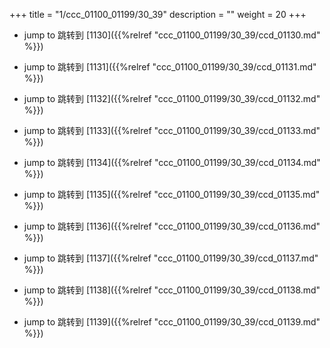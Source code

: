 +++
title = "1/ccc_01100_01199/30_39"
description = ""
weight = 20
+++

* jump to 跳转到 [1130]({{%relref "ccc_01100_01199/30_39/ccd_01130.md" %}})

* jump to 跳转到 [1131]({{%relref "ccc_01100_01199/30_39/ccd_01131.md" %}})

* jump to 跳转到 [1132]({{%relref "ccc_01100_01199/30_39/ccd_01132.md" %}})

* jump to 跳转到 [1133]({{%relref "ccc_01100_01199/30_39/ccd_01133.md" %}})

* jump to 跳转到 [1134]({{%relref "ccc_01100_01199/30_39/ccd_01134.md" %}})

* jump to 跳转到 [1135]({{%relref "ccc_01100_01199/30_39/ccd_01135.md" %}})

* jump to 跳转到 [1136]({{%relref "ccc_01100_01199/30_39/ccd_01136.md" %}})

* jump to 跳转到 [1137]({{%relref "ccc_01100_01199/30_39/ccd_01137.md" %}})

* jump to 跳转到 [1138]({{%relref "ccc_01100_01199/30_39/ccd_01138.md" %}})

* jump to 跳转到 [1139]({{%relref "ccc_01100_01199/30_39/ccd_01139.md" %}})

